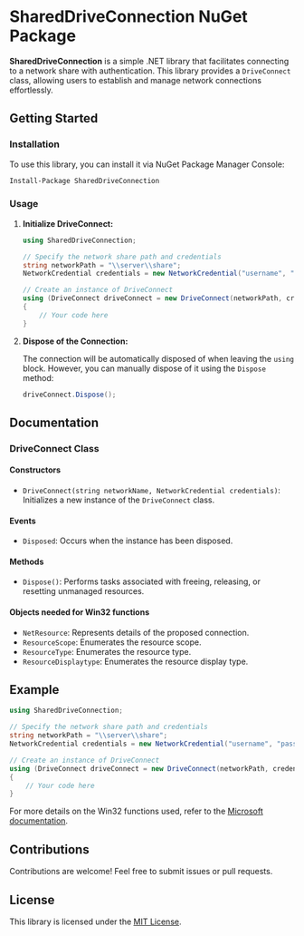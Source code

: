 ﻿# SharedDriveConnection NuGet Package

**SharedDriveConnection** is a simple .NET library that facilitates connecting to a network share with authentication. This library provides a `DriveConnect` class, allowing users to establish and manage network connections effortlessly.

## Getting Started

### Installation

To use this library, you can install it via NuGet Package Manager Console:

```bash
Install-Package SharedDriveConnection
```

### Usage

1. **Initialize DriveConnect:**

   ```csharp
   using SharedDriveConnection;
   ```

   ```csharp
   // Specify the network share path and credentials
   string networkPath = "\\server\\share";
   NetworkCredential credentials = new NetworkCredential("username", "password");

   // Create an instance of DriveConnect
   using (DriveConnect driveConnect = new DriveConnect(networkPath, credentials))
   {
       // Your code here
   }
   ```

2. **Dispose of the Connection:**

   The connection will be automatically disposed of when leaving the `using` block. However, you can manually dispose of it using the `Dispose` method:

   ```csharp
   driveConnect.Dispose();
   ```

## Documentation

### DriveConnect Class

#### Constructors

- `DriveConnect(string networkName, NetworkCredential credentials)`: Initializes a new instance of the `DriveConnect` class.

#### Events

- `Disposed`: Occurs when the instance has been disposed.

#### Methods

- `Dispose()`: Performs tasks associated with freeing, releasing, or resetting unmanaged resources.

#### Objects needed for Win32 functions

- `NetResource`: Represents details of the proposed connection.
- `ResourceScope`: Enumerates the resource scope.
- `ResourceType`: Enumerates the resource type.
- `ResourceDisplaytype`: Enumerates the resource display type.

## Example

```csharp
using SharedDriveConnection;

// Specify the network share path and credentials
string networkPath = "\\server\\share";
NetworkCredential credentials = new NetworkCredential("username", "password");

// Create an instance of DriveConnect
using (DriveConnect driveConnect = new DriveConnect(networkPath, credentials))
{
    // Your code here
}
```

For more details on the Win32 functions used, refer to the [Microsoft documentation](http://msdn.microsoft.com/en-us/library/aa385413%28VS.85%29.aspx).

## Contributions

Contributions are welcome! Feel free to submit issues or pull requests.

## License

This library is licensed under the [MIT License](LICENSE).